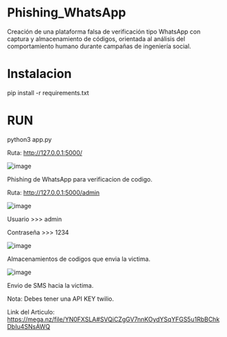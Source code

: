 # Phishing_WhatsApp
Creación de una plataforma falsa de verificación tipo WhatsApp con captura y almacenamiento de códigos, orientada al análisis del comportamiento humano durante campañas de ingeniería social.

# Instalacion 

pip install -r requirements.txt

# RUN
python3 app.py

Ruta: http://127.0.0.1:5000/

![image](https://github.com/user-attachments/assets/fcf42fda-ceb8-4eaa-b615-6ac7a0e6049d)

Phishing de WhatsApp para verificacion de codigo.

Ruta: http://127.0.0.1:5000/admin

![image](https://github.com/user-attachments/assets/c17de2c6-2510-479e-8d20-09a5c20e237b)

Usuario >>> admin

Contraseña >>> 1234

![image](https://github.com/user-attachments/assets/3da502da-f745-449c-8a4f-c8411b14fe85)

Almacenamientos de codigos que envia la victima.

![image](https://github.com/user-attachments/assets/67eadc4d-31ab-4775-8655-29354b6e2b22)

Envio de SMS hacia la victima.

Nota: Debes tener una API KEY twilio.

Link del Articulo: https://mega.nz/file/YN0FXSLA#SVQiCZgGV7nnKOydYSqYFGS5u1RbBChkDbIu4SNsAWQ 



